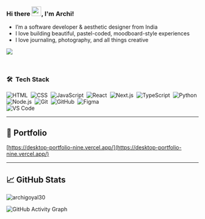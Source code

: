 ### Hi there <img src="https://media.giphy.com/media/hvRJCLFzcasrR4ia7z/giphy.gif" width="25px">, I'm Archi!

* I’m a software developer & aesthetic designer from India
* I love building beautiful, pastel-coded, moodboard-style experiences
* I love journaling, photography, and all things creative

![](https://visitor-badge.glitch.me/badge?page_id=archigoyal30)

<br clear="left"/>

### 🛠 &nbsp;Tech Stack

![HTML](https://img.shields.io/badge/-HTML-05122A?style=flat&logo=HTML5)&nbsp;
![CSS](https://img.shields.io/badge/-CSS-05122A?style=flat&logo=CSS3&logoColor=1572B6)&nbsp;
![JavaScript](https://img.shields.io/badge/-JavaScript-05122A?style=flat&logo=javascript)&nbsp;
![React](https://img.shields.io/badge/-React-05122A?style=flat&logo=react)&nbsp;
![Next.js](https://img.shields.io/badge/-Next.js-05122A?style=flat&logo=next.js)&nbsp;
![TypeScript](https://img.shields.io/badge/-TypeScript-05122A?style=flat&logo=typescript&logoColor=3178c6)&nbsp;
![Python](https://img.shields.io/badge/-Python-05122A?style=flat&logo=python)&nbsp;
<br/>
![Node.js](https://img.shields.io/badge/-Node.js-05122A?style=flat&logo=node.js)&nbsp;
![Git](https://img.shields.io/badge/-Git-05122A?style=flat&logo=git)&nbsp;
![GitHub](https://img.shields.io/badge/-GitHub-05122A?style=flat&logo=github)&nbsp;
![Figma](https://img.shields.io/badge/-Figma-05122A?style=flat&logo=figma)&nbsp;
<br/>
![VS Code](https://img.shields.io/badge/-Visual%20Studio%20Code-05122A?style=flat&logo=visual-studio-code&logoColor=007ACC)

---

## 🌸 Portfolio

[https://desktop-portfolio-nine.vercel.app/](https://desktop-portfolio-nine.vercel.app/)

---

## 📈 GitHub Stats

<p align="left">
  <img align="left" src="https://github-readme-stats.vercel.app/api/top-langs?username=archigoyal30&show_icons=true&locale=en&layout=compact&theme=radical" alt="archigoyal30" />
</p>

<p>
</p>

<br clear="both"/>

![GitHub Activity Graph](https://github-readme-activity-graph.vercel.app/graph?username=archigoyal30&theme=radical&area=true&hide_border=true)
